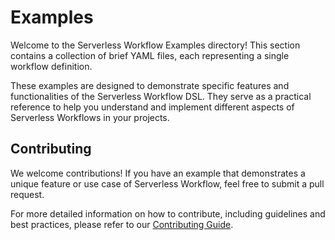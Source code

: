 # Examples

Welcome to the Serverless Workflow Examples directory! This section contains a collection of brief YAML files, each representing a single workflow definition. 

These examples are designed to demonstrate specific features and functionalities of the Serverless Workflow DSL. They serve as a practical reference to help you understand and implement different aspects of Serverless Workflows in your projects.

## Contributing

We welcome contributions! If you have an example that demonstrates a unique feature or use case of Serverless Workflow, feel free to submit a pull request.

For more detailed information on how to contribute, including guidelines and best practices, please refer to our [Contributing Guide](./CONTRIBUTING.md).